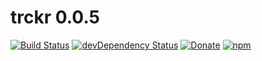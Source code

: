 # trckr 0.0.5

[![Build Status](http://img.shields.io/travis/zetapath/trckr/master.svg?style=flat-square)](https://travis-ci.org/zetapath/trckr) [![devDependency Status](https://img.shields.io/david/zetapath/trckr.svg?style=flat-square)](https://david-dm.org/zetapath/trckr#info=dependencies) [![Donate](https://img.shields.io/badge/donate-paypal-blue.svg?style=flat-square)](https://paypal.me/soyjavi)
[![npm](https://img.shields.io/npm/l/botkit.svg?style=flat-square)](https://spdx.org/licenses/MIT)
